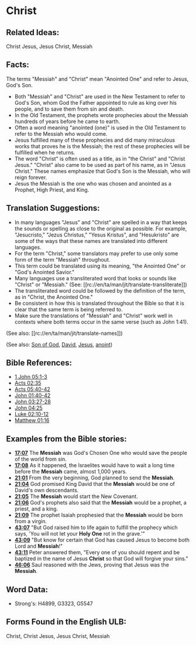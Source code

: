 # Christ

## Related Ideas:

Christ Jesus, Jesus Christ, Messiah

## Facts:

The terms "Messiah" and "Christ" mean "Anointed One" and refer to Jesus, God's Son.

* Both "Messiah" and "Christ" are used in the New Testament to refer to God's Son, whom God the Father appointed to rule as king over his people, and to save them from sin and death.
* In the Old Testament, the prophets wrote prophecies about the Messiah hundreds of years before he came to earth.
* Often a word meaning "anointed (one)" is used in the Old Testament to refer to the Messiah who would come.
* Jesus fulfilled many of these prophecies and did many miraculous works that proves he is the Messiah; the rest of these prophecies will be fulfilled when he returns.
* The word "Christ" is often used as a title, as in "the Christ" and "Christ Jesus." "Christ" also came to be used as part of his name, as in "Jesus Christ." These names emphasize that God's Son is the Messiah, who will reign forever.
* Jesus the Messiah is the one who was chosen and anointed as a Prophet, High Priest, and King.

## Translation Suggestions:

* In many languages "Jesus" and "Christ" are spelled in a way that keeps the sounds or spelling as close to the original as possible. For example, "Jesucristo," "Jezus Christus," "Yesus Kristus", and "Hesukristo" are some of the ways that these names are translated into different languages.
* For the term "Christ," some translators may prefer to use only some form of the term "Messiah" throughout.
* This term could be translated using its meaning, "the Anointed One" or "God's Anointed Savior."
* Many languages use a transliterated word that looks or sounds like "Christ" or "Messiah." (See: [[rc://en/ta/man/jit/translate-transliterate]])
* The transliterated word could be followed by the definition of the term, as in "Christ, the Anointed One."
* Be consistent in how this is translated throughout the Bible so that it is clear that the same term is being referred to.
* Make sure the translations of "Messiah" and "Christ" work well in contexts where both terms occur in the same verse (such as John 1:41).

(See also: [[rc://en/ta/man/jit/translate-names]])

(See also: [Son of God](../kt/sonofgod.md), [David](../names/david.md), [Jesus](../kt/jesus.md), [anoint](../kt/anoint.md))

## Bible References:

* [1 John 05:1-3](rc://en/tn/help/1jn/05/01)
* [Acts 02:35](rc://en/tn/help/act/02/35)
* [Acts 05:40-42](rc://en/tn/help/act/05/40)
* [John 01:40-42](rc://en/tn/help/jhn/01/40)
* [John 03:27-28](rc://en/tn/help/jhn/03/27)
* [John 04:25](rc://en/tn/help/jhn/04/25)
* [Luke 02:10-12](rc://en/tn/help/luk/02/10)
* [Matthew 01:16](rc://en/tn/help/mat/01/16)

## Examples from the Bible stories:

* __[17:07](rc://en/tn/help/obs/17/07)__ The __Messiah__ was God's Chosen One who would save the people of the world from sin.
* __[17:08](rc://en/tn/help/obs/17/08)__ As it happened, the Israelites would have to wait a long time before the __Messiah__ came, almost 1,000 years.
* __[21:01](rc://en/tn/help/obs/21/01)__ From the very beginning, God planned to send the __Messiah__.
* __[21:04](rc://en/tn/help/obs/21/04)__ God promised King David that the __Messiah__ would be one of David's own descendants.
* __[21:05](rc://en/tn/help/obs/21/05)__ The __Messiah__ would start the New Covenant.
* __[21:06](rc://en/tn/help/obs/21/06)__ God's prophets also said that the __Messiah__ would be a prophet, a priest, and a king.
* __[21:09](rc://en/tn/help/obs/21/09)__ The prophet Isaiah prophesied that the __Messiah__ would be born from a virgin.
* __[43:07](rc://en/tn/help/obs/43/07)__ "But God raised him to life again to fulfill the prophecy which says, 'You will not let your __Holy One__ rot in the grave.'"
* __[43:09](rc://en/tn/help/obs/43/09)__ "But know for certain that God has caused Jesus to become both Lord and __Messiah__!"
* __[43:11](rc://en/tn/help/obs/43/11)__ Peter answered them, "Every one of you should repent and be baptized in the name of Jesus __Christ__ so that God will forgive your sins."
* __[46:06](rc://en/tn/help/obs/46/06)__ Saul reasoned with the Jews, proving that Jesus was the __Messiah__.

## Word Data:

* Strong's: H4899, G3323, G5547

## Forms Found in the English ULB:

Christ, Christ Jesus, Jesus Christ, Messiah

